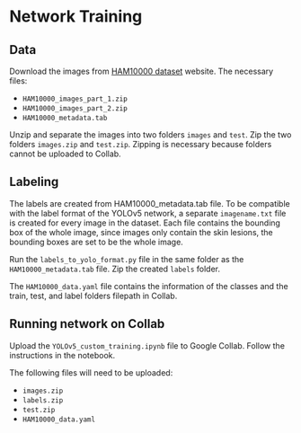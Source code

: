 # Network Training

## Data

Download the images from [HAM10000 dataset](https://dataverse.harvard.edu/dataset.xhtml?persistentId=doi:10.7910/DVN/DBW86T) website.
The necessary files:
- `HAM10000_images_part_1.zip`
- `HAM10000_images_part_2.zip`
- `HAM10000_metadata.tab`

Unzip and separate the images into two folders `images` and `test`. Zip the two folders `images.zip` and `test.zip`. Zipping is necessary because folders cannot be uploaded to Collab.


## Labeling

The labels are created from HAM10000_metadata.tab file. To be compatible with the label format of the YOLOv5 network, a separate `imagename.txt` file is created for every image in the dataset. Each file contains the bounding box of the whole image, since images only contain the skin lesions, the bounding boxes are set to be the whole image.

Run the `labels_to_yolo_format.py` file in the same folder as the `HAM10000_metadata.tab` file. Zip the created `labels` folder.

The `HAM10000_data.yaml` file contains the information of the classes and the train, test, and label folders filepath in Collab.

## Running network on Collab

Upload the `YOLOv5_custom_training.ipynb` file to Google Collab. Follow the instructions in the notebook.

The following files will need to be uploaded:
- `images.zip`
- `labels.zip`
- `test.zip`
- `HAM10000_data.yaml`